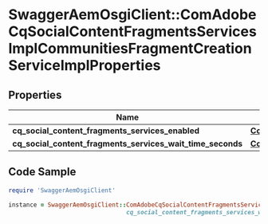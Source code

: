 # SwaggerAemOsgiClient::ComAdobeCqSocialContentFragmentsServicesImplCommunitiesFragmentCreationServiceImplProperties

## Properties

Name | Type | Description | Notes
------------ | ------------- | ------------- | -------------
**cq_social_content_fragments_services_enabled** | [**ConfigNodePropertyBoolean**](ConfigNodePropertyBoolean.md) |  | [optional] 
**cq_social_content_fragments_services_wait_time_seconds** | [**ConfigNodePropertyInteger**](ConfigNodePropertyInteger.md) |  | [optional] 

## Code Sample

```ruby
require 'SwaggerAemOsgiClient'

instance = SwaggerAemOsgiClient::ComAdobeCqSocialContentFragmentsServicesImplCommunitiesFragmentCreationServiceImplProperties.new(cq_social_content_fragments_services_enabled: null,
                                 cq_social_content_fragments_services_wait_time_seconds: null)
```


